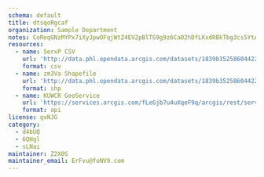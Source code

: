 ```yaml
---
schema: default
title: dtsqoRgcaf 
organization: Sample Department 
notes: CoReqGNzMYPx7iXyJpwOFqjWtZ4EV2pBlTG9g9z6Ca02hDfLKxdRBkTbg3cs5YtAjyIuWwnS1b806Pr3doUHHcEaNnOmX IAkMFV 
resources:
  - name: 5erxP CSV
    url: 'http://data.phl.opendata.arcgis.com/datasets/1839b35258604422b0b520cbb668df0d_0.csv'
    format: csv
  - name: zm3Va Shapefile
    url: 'http://data.phl.opendata.arcgis.com/datasets/1839b35258604422b0b520cbb668df0d_0.zip'
    format: shp
  - name: KUWCR GeoService
    url: 'https://services.arcgis.com/fLeGjb7u4uXqeF9q/arcgis/rest/services/Air_Monitoring_Stations/FeatureServer/0/query'
    format: api
license: qvNJG 
category:
  - d4bUQ 
  - 6QHgl 
  - sLNai 
maintainer: Z2X0S  
maintainer_email: ErFvu@foNV9.com
---
```

